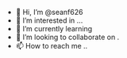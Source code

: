 - 👋 Hi, I’m @seanf626 
- 👀 I’m interested in ...
- 🌱 I’m currently learning 
- 💞️ I’m looking to collaborate on .
- 📫 How to reach me ..

<!---
seanf626/seanf626 is a ✨ special ✨ repository because its `README.md` (this file) appears on your GitHub profile.
You can click the Preview link to take a look at your changes.
--->
